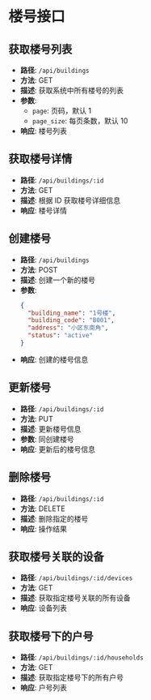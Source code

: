# 楼号接口

## 获取楼号列表

- **路径**: `/api/buildings`
- **方法**: GET
- **描述**: 获取系统中所有楼号的列表
- **参数**:
  - `page`: 页码，默认 1
  - `page_size`: 每页条数，默认 10
- **响应**: 楼号列表

## 获取楼号详情

- **路径**: `/api/buildings/:id`
- **方法**: GET
- **描述**: 根据 ID 获取楼号详细信息
- **响应**: 楼号详情

## 创建楼号

- **路径**: `/api/buildings`
- **方法**: POST
- **描述**: 创建一个新的楼号
- **参数**:
  ```json
  {
  	"building_name": "1号楼",
  	"building_code": "B001",
  	"address": "小区东南角",
  	"status": "active"
  }
  ```
- **响应**: 创建的楼号信息

## 更新楼号

- **路径**: `/api/buildings/:id`
- **方法**: PUT
- **描述**: 更新楼号信息
- **参数**: 同创建楼号
- **响应**: 更新后的楼号信息

## 删除楼号

- **路径**: `/api/buildings/:id`
- **方法**: DELETE
- **描述**: 删除指定的楼号
- **响应**: 操作结果

## 获取楼号关联的设备

- **路径**: `/api/buildings/:id/devices`
- **方法**: GET
- **描述**: 获取指定楼号关联的所有设备
- **响应**: 设备列表

## 获取楼号下的户号

- **路径**: `/api/buildings/:id/households`
- **方法**: GET
- **描述**: 获取指定楼号下的所有户号
- **响应**: 户号列表
